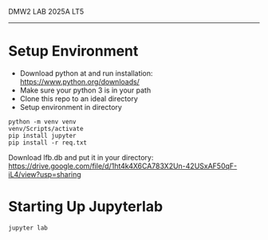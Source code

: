 DMW2 LAB 2025A LT5
***
# Setup Environment
- Download python at and run installation:\
https://www.python.org/downloads/
- Make sure your python 3 is in your path
- Clone this repo to an ideal directory
- Setup environment in directory
```commandline
python -m venv venv
venv/Scripts/activate
pip install jupyter
pip install -r req.txt
```
Download lfb.db and put it in your directory:
https://drive.google.com/file/d/1ht4k4X6CA783X2Un-42USxAF50qF-iL4/view?usp=sharing

# Starting Up Jupyterlab
```commandline
jupyter lab
```